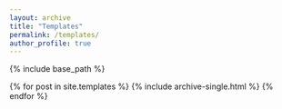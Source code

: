 ```yaml
---
layout: archive
title: "Templates"
permalink: /templates/
author_profile: true
---
```


{% include base_path %}


{% for post in site.templates %}
  {% include archive-single.html %}
{% endfor %}
